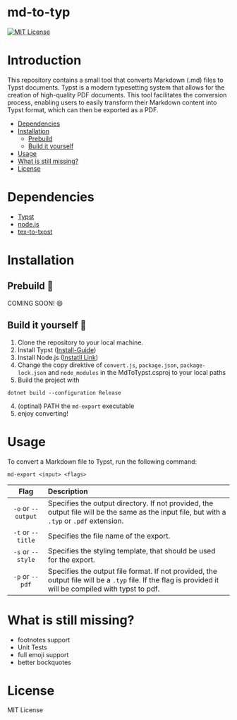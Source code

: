 # md-to-typ

[![MIT License](https://img.shields.io/badge/license-MIT-blue.svg)](https://github.com/TimPaasche/md-to-typ/blob/master/LICENSE.txt)

# Introduction

This repository contains a small tool that converts Markdown (.md) files to Typst documents. Typst is a modern typesetting system that allows for the creation of high-quality PDF documents. This tool facilitates the conversion process, enabling users to easily transform their Markdown content into Typst format, which can then be exported as a PDF.

- [Dependencies](#dependencies)
- [Installation](#installation)
  - [Prebuild](#prebuild-floppy_disk)
  - [Build it yourself](#build-it-yourself-hammer)
- [Usage](#usage)
- [What is still missing?](#what-is-still-missing)
- [License](#license)

# Dependencies

- [Typst](https://github.com/typst/typst)
- [node.js](https://nodejs.org/en)
- [tex-to-txpst](https://github.com/continuous-foundation/tex-to-typst?tab=readme-ov-file#readme)

# Installation

## Prebuild :floppy_disk:

COMING SOON! :smile:

## Build it yourself :hammer:

1. Clone the repository to your local machine.
2. Install Typst ([Install-Guide](https://github.com/typst/typst?tab=readme-ov-file#installation))
3. Install Node.js ([Instatll Link](https://nodejs.org/en/download))
4. Change the copy direktive of `convert.js`, `package.json`, `package-lock.json` and `node_modules` in the MdToTypst.csproj to your local paths 
5. Build the project with 
```
dotnet build --configuration Release
```
4. (optinal) PATH the `md-export` executable
5. enjoy converting!

# Usage

To convert a Markdown file to Typst, run the following command:

```
md-export <input> <flags>
```

|         Flag         | Description                                                                                                                                               |
|:--------------------:|:----------------------------------------------------------------------------------------------------------------------------------------------------------|
|  `-o` or `--output`  | Specifies the output directory. If not provided, the output file will be the same as the input file, but with a `.typ` or `.pdf` extension.               |
|  `-t` or `--title`   | Specifies the file name of the export.                                                                                                                    |
|  `-s` or `--style`   | Specifies the styling template, that should be used for the export.                                                                                       |
|   `-p` or `--pdf`    | Specifies the output file format. If not provided, the output file will be a `.typ` file. If the flag is provided it will be compiled with typst to pdf.  |

# What is still missing?

- footnotes support
- Unit Tests
- full emoji support
- better bockquotes

# License

MIT License
